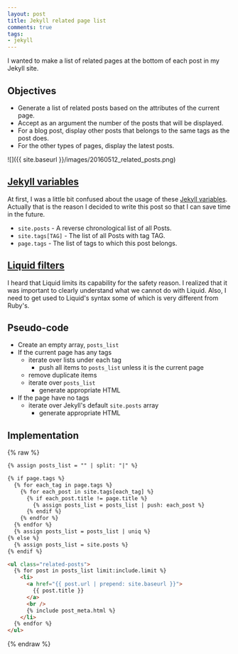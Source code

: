 ```yaml
---
layout: post
title: Jekyll related page list
comments: true
tags:
- jekyll
---
```


I wanted to make a list of related pages at the bottom of each post in my Jekyll site.


## Objectives
- Generate a list of related posts based on the attributes of the current page.
- Accept as an argument the number of the posts that will be displayed.
- For a blog post, display other posts that belongs to the same tags as the post does.
- For the other types of pages, display the latest posts.

![]({{ site.baseurl }}/images/20160512_related_posts.png)

## [Jekyll variables](https://jekyllrb.com/docs/variables/)
At first, I was a little bit confused about the usage of these [Jekyll variables](https://jekyllrb.com/docs/variables/). Actually that is the reason I decided to write this post so that I can save time in the future.

- `site.posts`     - A reverse chronological list of all Posts.
- `site.tags[TAG]` - The list of all Posts with tag TAG.
- `page.tags`      - The list of tags to which this post belongs.

## [Liquid filters](https://help.shopify.com/themes/liquid/filters)
I heard that Liquid limits its capability for the safety reason. I realized that it was important to clearly understand what we cannot do with Liquid. Also, I need to get used to Liquid's syntax some of which is very different from Ruby's.

## Pseudo-code
- Create an empty array, `posts_list`
- If the current page has any tags
  + iterate over lists under each tag
    * push all items to `posts_list` unless it is the current page
  + remove duplicate items
  + iterate over `posts_list`
    * generate appropriate HTML
- If the page have no tags
  + iterate over Jekyll's default `site.posts` array
    * generate appropriate HTML

## Implementation
{% raw %}
```html
{% assign posts_list = "" | split: "|" %}

{% if page.tags %}
  {% for each_tag in page.tags %}
    {% for each_post in site.tags[each_tag] %}
      {% if each_post.title != page.title %}
        {% assign posts_list = posts_list | push: each_post %}
      {% endif %}
    {% endfor %}
  {% endfor %}
  {% assign posts_list = posts_list | uniq %}
{% else %}
  {% assign posts_list = site.posts %}
{% endif %}

<ul class="related-posts">
  {% for post in posts_list limit:include.limit %}
    <li>
      <a href="{{ post.url | prepend: site.baseurl }}">
        {{ post.title }}
      </a>
      <br />
      {% include post_meta.html %}
    </li>
  {% endfor %}
</ul>
```
{% endraw %}
